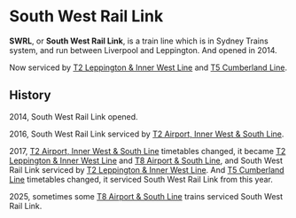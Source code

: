 # South West Rail Link

**SWRL**, or **South West Rail Link**, is a train line which is in Sydney Trains system, and run between Liverpool and Leppington. And opened in 2014.

Now serviced by [T2 Leppington & Inner West Line](t2) and [T5 Cumberland Line](t5).

## History

2014, South West Rail Link opened.

2016, South West Rail Link serviced by [T2 Airport, Inner West & South Line](13t2).

2017, [T2 Airport, Inner West & South Line](13t2) timetables changed, it became [T2 Leppington & Inner West Line](t2) and [T8 Airport & South Line](t8), and South West Rail Link serviced by [T2 Leppington & Inner West Line](t2). And [T5 Cumberland Line](t5) timetables changed, it serviced South West Rail Link from this year.

2025, sometimes some [T8 Airport & South Line](t8) trains serviced South West Rail Link.
